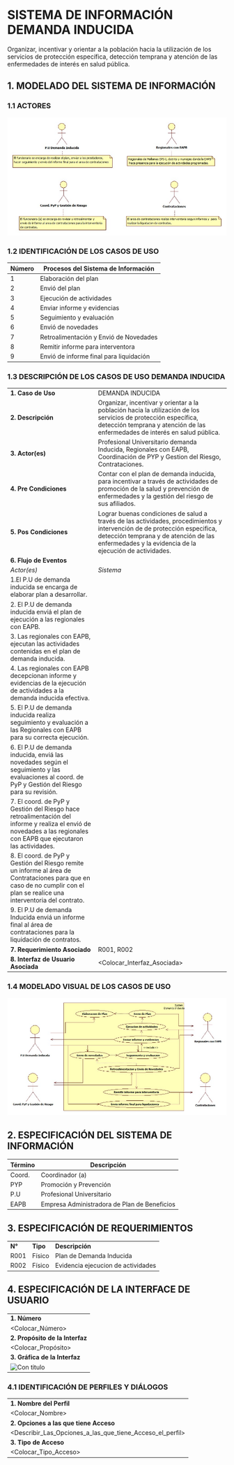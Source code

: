 # SISTEMA DE INFORMACIÓN DEMANDA INDUCIDA

 Organizar, incentivar y orientar a la población hacia la utilización de los servicios de protección específica, detección temprana y atención de las enfermedades de interés en salud pública. 

## 1. MODELADO DEL SISTEMA DE INFORMACIÓN

### 1.1 ACTORES

![Con titulo](img/ActoreDI.jpg "Actores")

### 1.2 IDENTIFICACIÓN DE LOS CASOS DE USO

| Número | Procesos del Sistema de Información     |
| ------ | --------------------------------------- |
| 1      | Elaboración del plan                    |
| 2      | Envió del plan                          |
| 3      | Ejecución de actividades                |
| 4      | Enviar informe y evidencias             |
| 5      | Seguimiento y evaluación                |
| 6      | Envió de novedades                      |
| 7      | Retroalimentación y Envió de Novedades  |
| 8      | Remitir informe para interventora       |
| 9      | Envió de informe final para liquidación |


### 1.3 DESCRIPCIÓN DE LOS CASOS DE USO DEMANDA INDUCIDA

| | |
| - | - |
| **1. Caso de Uso** | DEMANDA INDUCIDA|
| **2. Descripción** | Organizar, incentivar y orientar a la población hacia la utilización de los servicios de protección específica, detección temprana y atención de las enfermedades de interés en salud pública. |
| **3. Actor(es)**   | Profesional Universitario demanda Inducida, Regionales con EAPB, Coordinación de PYP y Gestion del Riesgo, Contrataciones. |
| **4. Pre Condiciones** | Contar con el plan de demanda inducida, para incentivar a través de actividades de promoción de la salud y prevención de enfermedades y la gestión del riesgo de sus afiliados. |
| **5. Pos Condiciones** | Lograr buenas condiciones de salud a través de las actividades, procedimientos y intervención de de protección especifica, detección temprana y de atención de las enfermedades y la evidencia de la ejecución de actividades.|
| **6. Flujo de Eventos** |
| *Actor(es)* | *Sistema* |
|1.El P.U de demanda inducida se encarga de elaborar plan a desarrollar.||
|2. El P.U de demanda inducida enviá el plan de ejecución a las regionales con EAPB. |   |  
|3. Las regionales con EAPB, ejecutan las actividades contenidas en el plan de demanda inducida. |  |
|4. Las regionales con EAPB decepcionan informe y evidencias de la ejecución de actividades a la demanda inducida efectiva.  |  |
|5. El P.U de demanda inducida realiza seguimiento y evaluación a las Regionales con EAPB para su correcta ejecución.   |  |
|6. El P.U de demanda inducida, enviá las novedades según el seguimiento y las evaluaciones al coord. de PyP y Gestión del Riesgo para su revisión. |  |
|7. El coord. de PyP y Gestión del Riesgo hace retroalimentación del informe y realiza el envió de novedades a las regionales con EAPB que ejecutaron las actividades.|  |
|8. El coord. de PyP y Gestión del Riesgo remite un informe al área de Contrataciones para que en caso de no cumplir con el plan se realice una interventoria del contrato. |  |
|9. El P.U de demanda Inducida enviá un informe final al área de contrataciones para la liquidación de contratos. |  |
| **7. Requerimiento Asociado** | R001, R002|
| **8. Interfaz de Usuario Asociada** | <Colocar_Interfaz_Asociada> |

### 1.4 MODELADO VISUAL DE LOS CASOS DE USO

![Con titulo](img/DemandaInducida.jpg "Caso de uso")

## 2. ESPECIFICACIÓN DEL SISTEMA DE INFORMACIÓN

| Término | Descripción                                  |
| ------- | -------------------------------------------- |
| Coord.  | Coordinador (a)                              |
| PYP     | Promoción y Prevención                       |
| P.U     | Profesional Universitario                    |
| EAPB    | Empresa Administradora de Plan de Beneficios |

 

## 3. ESPECIFICACIÓN DE REQUERIMIENTOS

| | | |
| - | - | - |
| **N°** | **Tipo** | **Descripción** |
| R001 | Físico | Plan de Demanda Inducida |
| R002 | Físico | Evidencia ejecucion de actividades |

## 4. ESPECIFICACIÓN DE LA INTERFACE DE USUARIO

| |
| - |
| **1. Número** |
| <Colocar_Número> |
| **2. Propósito de la Interfaz** |
| <Colocar_Propósito> |
| **3. Gráfica de la Interfaz**|
| ![Con titulo](img/Interfaz01.jpg "Interfaz de Usuario") |

### 4.1 IDENTIFICACIÓN DE PERFILES Y DIÁLOGOS

| |
| - |
| **1. Nombre del Perfil** |
| <Colocar_Nombre> |
| **2. Opciones a las que tiene Acceso**|
| <Describir_Las_Opciones_a_las_que_tiene_Acceso_el_perfil> |
| **3. Tipo de Acceso** |
| <Colocar_Tipo_Acceso> |






